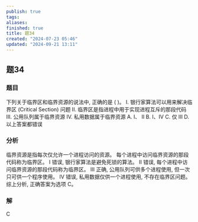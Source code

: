 ```yaml
---
publish: true
tags: 
aliases: 
finished: true
title: 题34
created: "2024-07-23 05:46"
updated: "2024-09-21 13:11"
---
```

## 题34
### 题目
下列关于临界区和临界资源的说法中, 正确的是 ( )。
I. 银行家算法可以用来解决临界区 (Critical Section) 问题
II. 临界区是指进程中用于实现进程互斥的那段代码
III. 公用队列属于临界资源
IV. 私用数据属于临界资源
A. I、 II 
B. I、IV 
C. 仅 III 
D. 以上答案都错误
### 分析
临界资源是指每次仅允许一个进程访问的资源。
每个进程中访问临界资源的那段代码称为临界区。
I 错误, 银行家算法是避免死锁的算法。
II 错误, 每个进程中访问临界资源的那段代码称为临界区。
III 正确, 公用队列可供多个进程使用, 但一次只可供一个程序使用。
IV 错误, 私用数据仅供一个进程使用, 不存在临界区问题。综上分析, 正确答案为选项 C。
### 解
C